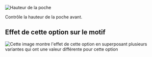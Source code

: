 ![Hauteur de la poche](./pocketheight.svg)

Contrôle la hauteur de la poche avant.

## Effet de cette option sur le motif

![Cette image montre l'effet de cette option en superposant plusieurs variantes qui ont une valeur différente pour cette option](huey_pocketheight_sample.svg "Effet de cette option sur le motif")
